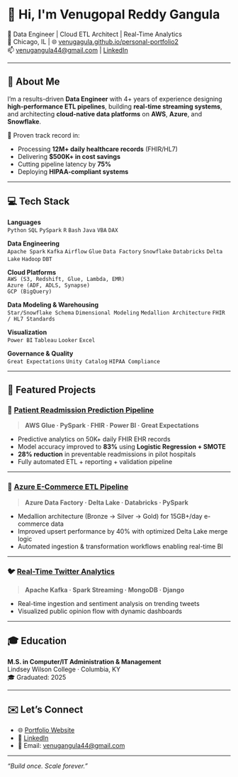 # 👋 Hi, I'm Venugopal Reddy Gangula

🚀 Data Engineer | Cloud ETL Architect | Real-Time Analytics  
📍 Chicago, IL | 🌐 [venugagula.github.io/personal-portfolio2](https://venugagula.github.io/personal-portfolio2)  
📫 venugangula44@gmail.com | [LinkedIn](https://www.linkedin.com/in/venugopal-reddy-gangula-3a69b222b/)

---

## 🧠 About Me

I’m a results-driven **Data Engineer** with 4+ years of experience designing **high-performance ETL pipelines**, building **real-time streaming systems**, and architecting **cloud-native data platforms** on **AWS**, **Azure**, and **Snowflake**.

🔹 Proven track record in:
- Processing **12M+ daily healthcare records** (FHIR/HL7)
- Delivering **$500K+ in cost savings**
- Cutting pipeline latency by **75%**
- Deploying **HIPAA-compliant systems**

---

## 💻 Tech Stack

**Languages**  
`Python` `SQL` `PySpark` `R` `Bash` `Java` `VBA` `DAX`

**Data Engineering**  
`Apache Spark` `Kafka` `Airflow` `Glue` `Data Factory` `Snowflake` `Databricks` `Delta Lake` `Hadoop` `DBT`

**Cloud Platforms**  
`AWS (S3, Redshift, Glue, Lambda, EMR)`  
`Azure (ADF, ADLS, Synapse)`  
`GCP (BigQuery)`

**Data Modeling & Warehousing**  
`Star/Snowflake Schema` `Dimensional Modeling` `Medallion Architecture` `FHIR / HL7 Standards`

**Visualization**  
`Power BI` `Tableau` `Looker` `Excel`

**Governance & Quality**  
`Great Expectations` `Unity Catalog` `HIPAA Compliance`

---

## 🧪 Featured Projects

### 🏥 [Patient Readmission Prediction Pipeline](https://github.com/venugagula/Patient-Readmission-Prediction-Pipeline)  
> **AWS Glue · PySpark · FHIR · Power BI · Great Expectations**

- Predictive analytics on 50K+ daily FHIR EHR records
- Model accuracy improved to **83%** using **Logistic Regression + SMOTE**
- **28% reduction** in preventable readmissions in pilot hospitals
- Fully automated ETL + reporting + validation pipeline

---

### 🛒 [Azure E-Commerce ETL Pipeline](https://github.com/venugagula/azure-ecommerce-etl)  
> **Azure Data Factory · Delta Lake · Databricks · PySpark**

- Medallion architecture (Bronze → Silver → Gold) for 15GB+/day e-commerce data
- Improved upsert performance by 40% with optimized Delta Lake merge logic
- Automated ingestion & transformation workflows enabling real-time BI

---

### 🐦 [Real-Time Twitter Analytics](https://github.com/venugagula/Real-Time_Twitter_analysis)  
> **Apache Kafka · Spark Streaming · MongoDB · Django**

- Real-time ingestion and sentiment analysis on trending tweets
- Visualized public opinion flow with dynamic dashboards


---

## 🎓 Education

**M.S. in Computer/IT Administration & Management**  
Lindsey Wilson College · Columbia, KY  
🎓 Graduated: 2025

---

## ✉️ Let’s Connect

- 🌐 [Portfolio Website](https://venugagula.github.io/personal-portfolio2/)
- 💼 [LinkedIn](https://www.linkedin.com/in/venugopal-reddy-gangula-3a69b222b/)
- 📧 Email: venugangula44@gmail.com

---

_“Build once. Scale forever.”_

